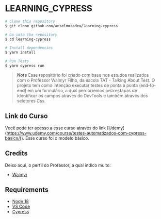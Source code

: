 # LEARNING_CYPRESS

```bash
# Clone this repository
$ git clone github.com/anselmotadeu/learning-cypress

# Go into the repository
$ cd learning-cypress

# Install dependencies
$ yarn install

# Run Tests
$ yarn cypress run
```

> **Note**
> Esse repositório foi criado com base nos estudos realizados com o Professor Walmyr Filho, da escola TAT - Talking About Test.
> O projeto tem como intenção executar testes de ponta a ponta (end-to-end) em um formulário, a qual percorremos pela estapas de identificar os campos através do DevTools e também através dos seletores Css.


## Link do Curso

Você pode ter acesso a esse curso através do link [Udemy] (https://www.udemy.com/course/testes-automatizados-com-cypress-basico/)). Esse curso foi o modelo básico.

## Credits

Deixo aqui, o perfil do Professor, a qual indico muito:

- [Walmyr](github.com/wlsf82)

## Requirements

- [Node 18](https://nodejs.org/en/)
- [VS Code](https://code.visualstudio.com/download)
- [Cypress](cypress.io)
